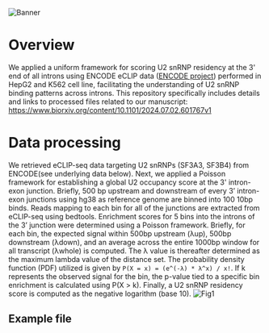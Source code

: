 
![Banner](https://github.com/user-attachments/assets/251045aa-aa6a-4e12-8735-a7193b2b7892)
# Overview
We applied a uniform framework for scoring U2 snRNP residency at the 3' end of all introns using ENCODE eCLIP data ([ENCODE project](https://www.encodeproject.org/)) performed in HepG2 and K562 cell line, facilitating the understanding of U2 snRNP binding patterns across introns. This repository specifically includes details and links to processed files related to our manuscript:
https://www.biorxiv.org/content/10.1101/2024.07.02.601767v1
# Data processing
We retrieved eCLIP-seq data targeting U2 snRNPs (SF3A3, SF3B4) from ENCODE(see underlying data below). 
Next, we applied a Poisson framework for establishing a global U2 occupancy score at the 3' intron-exon junction. Briefly, 500 bp upstream and downstream of every 3’ intron-exon junctions using hg38 as reference genome are binned into 100 10bp binds. Reads mapping to each bin for all of the junctions are extracted from eCLIP-seq using bedtools. Enrichment scores for 5 bins into the introns of the 3’ junction were determined using a Poisson framework. Briefly, for each bin, the expected signal within 500bp upstream (λup), 500bp downstream (λdown), and an average across the entire 1000bp window for all transcript (λwhole) is computed. The λ  value  is  thereafter determined  as  the  maximum  lambda  value  of  the  distance set. The probability density function (PDF) utilized is given by `P(X = x) = (e^(-λ) * λ^x) / x!`. If k represents the observed signal for the bin, the p-value tied to a specific bin enrichment is calculated using P(X > k). Finally, a U2 snRNP residency score is computed as the negative logarithm (base 10).
![Fig1](https://github.com/user-attachments/assets/fd2452f2-4b66-4cff-af1a-4aaeec6d12f7)
## Example file 
